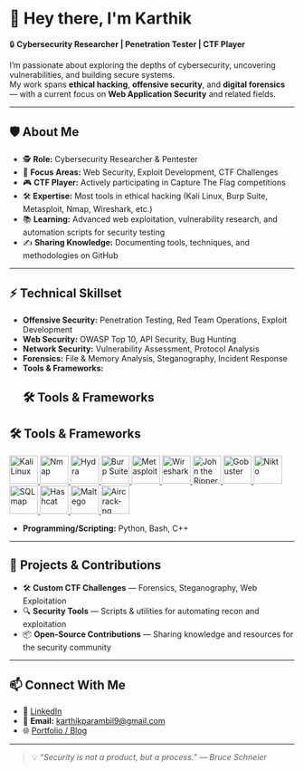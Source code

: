 # 👋 Hey there, I'm Karthik  

🔒 **Cybersecurity Researcher | Penetration Tester | CTF Player**  

I’m passionate about exploring the depths of cybersecurity, uncovering vulnerabilities, and building secure systems.  
My work spans **ethical hacking**, **offensive security**, and **digital forensics** — with a current focus on **Web Application Security** and related fields.

---

## 🛡 About Me  
- 🕵️ **Role:** Cybersecurity Researcher & Pentester  
- 🎯 **Focus Areas:** Web Security, Exploit Development, CTF Challenges  
- 🎮 **CTF Player:** Actively participating in Capture The Flag competitions  
- 🛠 **Expertise:** Most tools in ethical hacking (Kali Linux, Burp Suite, Metasploit, Nmap, Wireshark, etc.)  
- 📚 **Learning:** Advanced web exploitation, vulnerability research, and automation scripts for security testing  
- ✍️ **Sharing Knowledge:** Documenting tools, techniques, and methodologies on GitHub

---

## ⚡ Technical Skillset  
- **Offensive Security:** Penetration Testing, Red Team Operations, Exploit Development  
- **Web Security:** OWASP Top 10, API Security, Bug Hunting  
- **Network Security:** Vulnerability Assessment, Protocol Analysis  
- **Forensics:** File & Memory Analysis, Steganography, Incident Response  
- **Tools & Frameworks:**  
  ## 🛠 Tools & Frameworks  
## 🛠 Tools & Frameworks

<p align="left">
  <a href="https://www.kali.org/" target="_blank">
    <img src="https://upload.wikimedia.org/wikipedia/commons/2/2b/Kali-dragon-icon.svg" alt="Kali Linux" width="50" height="50">
  </a>
  <a href="https://nmap.org/" target="_blank">
    <img src="https://nmap.org/images/nmap-logo-256x256.png" alt="Nmap" width="50" height="50">
  </a>
  <a href="https://github.com/vanhauser-thc/thc-hydra" target="_blank">
    <img src="https://www.kali.org/tools/thc-hydra/images/thc-hydra-logo.svg" alt="Hydra" width="50" height="50">
  </a>
  <a href="https://portswigger.net/burp" target="_blank">
    <img src="https://portswigger.net/burp/images/burp-suite.svg" alt="Burp Suite" width="50" height="50">
  </a>
  <a href="https://www.metasploit.com/" target="_blank">
    <img src="[https://www.metasploit.com/assets/metasploit-logo.svg](https://www.kali.org/tools/metasploit-framework/images/metasploit-framework-logo.svg)" alt="Metasploit" width="50" height="50">
  </a>
  <a href="https://www.wireshark.org/" target="_blank">
    <img src="https://www.wireshark.org/assets/img/wireshark-logo.png" alt="Wireshark" width="50" height="50">
  </a>
  <a href="https://www.openwall.com/john/" target="_blank">
    <img src="https://www.kali.org/tools/john/images/john-logo.svg" alt="John the Ripper" width="50" height="50">
  </a>
  <a href="https://github.com/OJ/gobuster" target="_blank">
    <img src="https://www.kali.org/tools/gobuster/images/gobuster-logo.svg" alt="Gobuster" width="50" height="50">
  </a>
  <a href="https://cirt.net/Nikto2" target="_blank">
    <img src="https://www.kali.org/tools/nikto/images/nikto-logo.svg" alt="Nikto" width="50" height="50">
  </a>
  <a href="http://sqlmap.org/" target="_blank">
    <img src="https://www.kali.org/tools/sqlmap/images/sqlmap-logo.svg" alt="SQLmap" width="50" height="50">
  </a>
  <a href="https://hashcat.net/hashcat/" target="_blank">
    <img src="https://www.kali.org/tools/hashcat/images/hashcat-logo.svg" alt="Hashcat" width="50" height="50">
  </a>
  <a href="https://www.maltego.com/" target="_blank">
    <img src="https://www.kali.org/tools/maltego/images/maltego-logo.svg" alt="Maltego" width="50" height="50">
  </a>
  <a href="https://www.aircrack-ng.org/" target="_blank">
    <img src="https://www.kali.org/tools/aircrack-ng/images/aircrack-ng-logo.svg" alt="Aircrack-ng" width="50" height="50">
  </a>
</p>


- **Programming/Scripting:** Python, Bash, C++

---

## 🚀 Projects & Contributions  
- 🛠 **Custom CTF Challenges** — Forensics, Steganography, Web Exploitation  
- 🔍 **Security Tools** — Scripts & utilities for automating recon and exploitation  
- 📦 **Open-Source Contributions** — Sharing knowledge and resources for the security community  

---

## 📫 Connect With Me  
- 💼 [LinkedIn](www.linkedin.com/in/karthikparambil9)
- 📧 **Email:** karthikparambil9@gmail.com  
- 🌐 [Portfolio / Blog](https://yourwebsite.com)  

---

> 💡 *“Security is not a product, but a process.” — Bruce Schneier*  

